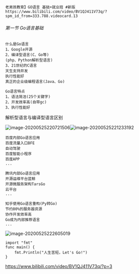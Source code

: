 ```
老男孩教育】GO语言 基础+就业班 #新版
https://www.bilibili.com/video/BV1QJ411V73q/?spm_id_from=333.788.videocard.13
```

###### 第一节 Go语言基础

```
什么是Go语言
1、Google开源
2、编译型语言(C、Go等)
(php、Python解析型语言)
3、21世纪的C语言
天生支持并发
执行性能好
真正的企业级编程语言(Java、Go)

Go语言特点
1、语法简洁(25个关键字)
2、开发效率高(自带gc)
3、执行性能好
```

解析型语言与编译型语言区别

<img src="H:\笔记本\Golang.assets\image-20200525220721506.png" alt="image-20200525220721506" style="float:left;" />

![image-20200525221233192](H:\笔记本\Golang.assets\image-20200525221233192.png)

```
百度内部Go语言应用
百度流量入口BFE
自动驾驶
百度智能小程序
百度APP
...

腾讯内部Go语言应用
开源运维平台蓝鲸
开源微服务架构TarsGo
云平台
...

知乎使用Go语言重构(Py转Go)
节约80%的服务器资源
协作开发效率高
Go成为内部推荐语言
...
```

![image-20200525222605019](H:\笔记本\Golang.assets\image-20200525222605019.png)

```
import "fmt"
func main() {
    fmt.Println("人生苦短，Let's Go!")
}
```



https://www.bilibili.com/video/BV1QJ411V73q/?p=3